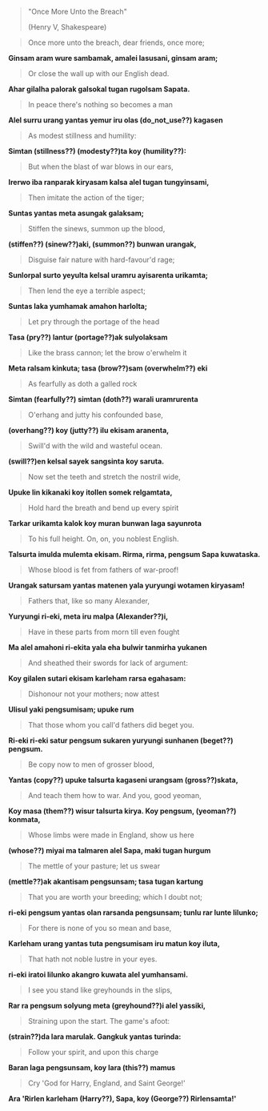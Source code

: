 > "Once More Unto the Breach"
>
> (Henry V, Shakespeare)

> Once more unto the breach, dear friends, once more;

__Ginsam aram wure sambamak, amalei lasusani, ginsam aram;__

> Or close the wall up with our English dead.

__Ahar gilalha palorak galsokal tugan rugolsam Sapata.__

> In peace there's nothing so becomes a man

__Alel surru urang yantas yemur iru olas (do_not_use??) kagasen__

> As modest stillness and humility:

__Simtan (stillness??) (modesty??)ta koy (humility??):__

> But when the blast of war blows in our ears,

__Irerwo iba ranparak kiryasam kalsa alel tugan tungyinsami,__

> Then imitate the action of the tiger;

__Suntas yantas meta asungak galaksam;__

> Stiffen the sinews, summon up the blood,

__(stiffen??) (sinew??)aki, (summon??) bunwan urangak,__

> Disguise fair nature with hard-favour'd rage;

__Sunlorpal surto yeyulta kelsal uramru ayisarenta urikamta;__

> Then lend the eye a terrible aspect;

__Suntas laka yumhamak amahon harlolta;__

> Let pry through the portage of the head

__Tasa (pry??) lantur (portage??)ak sulyolaksam__

> Like the brass cannon; let the brow o'erwhelm it

__Meta ralsam kinkuta; tasa (brow??)sam (overwhelm??) eki__

> As fearfully as doth a galled rock

__Simtan (fearfully??) simtan (doth??) warali uramrurenta__

> O'erhang and jutty his confounded base,

__(overhang??) koy (jutty??) ilu ekisam aranenta,__

> Swill'd with the wild and wasteful ocean.

__(swill??)en kelsal sayek sangsinta koy saruta.__

> Now set the teeth and stretch the nostril wide,

__Upuke lin kikanaki koy itollen somek relgamtata,__

> Hold hard the breath and bend up every spirit

__Tarkar urikamta kalok koy muran bunwan laga sayunrota__

> To his full height. On, on, you noblest English.

__Talsurta imulda mulemta ekisam. Rirma, rirma, pengsum Sapa kuwataska.__

> Whose blood is fet from fathers of war-proof!

__Urangak satursam yantas matenen yala yuryungi wotamen kiryasam!__

> Fathers that, like so many Alexander,

__Yuryungi ri-eki, meta iru malpa (Alexander??)i,__

> Have in these parts from morn till even fought

__Ma alel amahoni ri-ekita yala eha bulwir tanmirha yukanen__

> And sheathed their swords for lack of argument:

__Koy gilalen sutari ekisam karleham rarsa egahasam:__

> Dishonour not your mothers; now attest

__Ulisul yaki pengsumisam; upuke rum__

> That those whom you call'd fathers did beget you.

__Ri-eki ri-eki satur pengsum sukaren yuryungi sunhanen (beget??) pengsum.__

> Be copy now to men of grosser blood,

__Yantas (copy??) upuke talsurta kagaseni urangsam (gross??)skata,__

> And teach them how to war. And you, good yeoman,

__Koy masa (them??) wisur talsurta kirya. Koy pengsum, (yeoman??) konmata,__

> Whose limbs were made in England, show us here

__(whose??) miyai ma talmaren alel Sapa, maki tugan hurgum__

> The mettle of your pasture; let us swear

__(mettle??)ak akantisam pengsunsam; tasa tugan kartung__

> That you are worth your breeding; which I doubt not;

__ri-eki pengsum yantas olan rarsanda pengsunsam; tunlu rar lunte lilunko;__

> For there is none of you so mean and base,

__Karleham urang yantas tuta pengsumisam iru matun koy iluta,__

> That hath not noble lustre in your eyes.

__ri-eki iratoi lilunko akangro kuwata alel yumhansami.__

> I see you stand like greyhounds in the slips,

__Rar ra pengsum solyung meta (greyhound??)i alel yassiki,__

> Straining upon the start. The game's afoot:

__(strain??)da lara marulak. Gangkuk yantas turinda:__

> Follow your spirit, and upon this charge

__Baran laga pengsunsam, koy lara (this??) mamus__

> Cry 'God for Harry, England, and Saint George!'

__Ara 'Rirlen karleham (Harry??), Sapa, koy (George??) Rirlensamta!'__